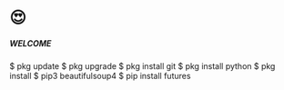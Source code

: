 # 😍
<h5 align="left">WELCOME</h5>



$ pkg update
$ pkg upgrade
$ pkg install git
$ pkg install python
$ pkg install
$ pip3 beautifulsoup4
$ pip install futures
